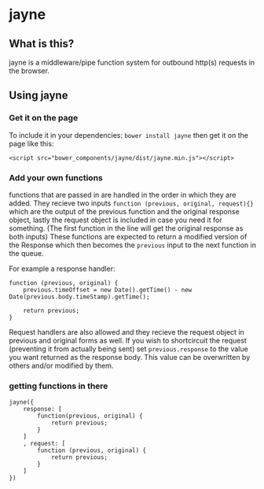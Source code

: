  # jayne

 ## What is this?
 jayne is a middleware/pipe function system for outbound http(s) requests in the browser. 

 ## Using jayne

 ### Get it on the page
 To include it in your dependencies: `bower install jayne` then get it on the page like this:

 ```
<script src="bower_components/jayne/dist/jayne.min.js"></script>
 ```

 ### Add your own functions
functions that are passed in are handled in the order in which they are added. They recieve two inputs `function (previous, original, request){}` which are the output of the previous function and the original response object, lastly the request object is included in case you need it for something. (The first function in the line will get the original response as both inputs) These functions are expected to return a modified version of the Response which then becomes the `previous` input to the next function in the queue.

For example a response handler:
```
function (previous, original) {
	previous.timeOffset = new Date().getTime() - new Date(previous.body.timeStamp).getTime();

	return previous;
}
```

Request handlers are also allowed and they recieve the request object in previous and original forms as well. If you wish to shortcircuit the request (preventing it from actually being sent) set `previous.response` to the value you want returned as the response body. This value can be overwritten by others and/or modified by them.

### getting functions in there
```
jayne({
    response: [
        function(previous, original) {
            return previous;
        }
    ]
    , request: [
        function (previous, original) {
            return previous;
        }
    ]
})
```
